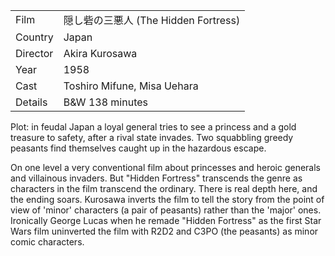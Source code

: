 | | |
|-|-|
Film|&#38560;&#12375;&#30758;&#12398;&#19977;&#24746;&#20154; (The Hidden Fortress)
Country|Japan
Director|Akira Kurosawa
Year|1958
Cast|Toshiro Mifune, Misa Uehara
Details|B&amp;W 138 minutes

Plot: in feudal Japan a loyal general tries to see
a princess and a gold treasure to safety, after a rival
state invades.  Two squabbling greedy peasants find
themselves caught up in the hazardous escape.

On one level a very conventional film about princesses
and heroic generals and villainous invaders.  But
"Hidden Fortress" transcends the genre as characters
in the film transcend the ordinary.  There is real
depth here, and the ending soars.  Kurosawa inverts
the film to tell the story from the point of view of
'minor' characters (a pair of peasants) rather than
the 'major' ones.  Ironically George Lucas when he
remade "Hidden Fortress" as the first Star Wars film
uninverted the film with R2D2 and C3PO (the peasants)
as minor comic characters.
